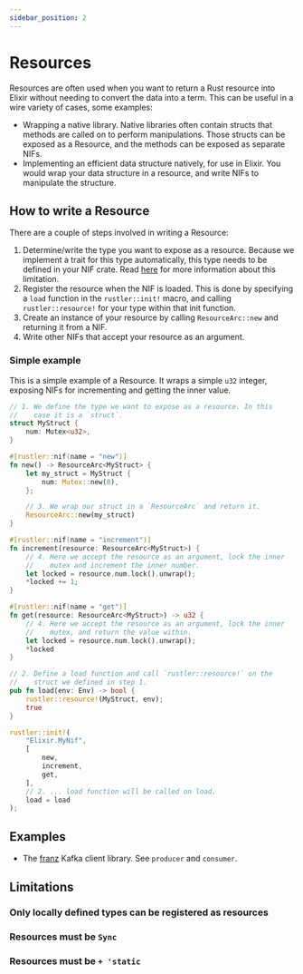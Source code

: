 ```yaml
---
sidebar_position: 2
---
```


# Resources

Resources are often used when you want to return a Rust resource into Elixir without needing to convert the data into a term. This can be useful in a wire variety of cases, some examples:

* Wrapping a native library. Native libraries often contain structs that methods are called on to perform manipulations. Those structs can be exposed as a Resource, and the methods can be exposed as separate NIFs.
* Implementing an efficient data structure natively, for use in Elixir. You would wrap your data structure in a resource, and write NIFs to manipulate the structure.

## How to write a Resource

There are a couple of steps involved in writing a Resource:

1. Determine/write the type you want to expose as a resource. Because we implement a trait for this type automatically, this type needs to be defined in your NIF crate. Read [here](#only-locally-defined-types-can-be-registered-as-resources) for more information about this limitation.
2. Register the resource when the NIF is loaded. This is done by specifying a `load` function in the `rustler::init!` macro, and calling `rustler::resource!` for your type within that init function.
3. Create an instance of your resource by calling `ResourceArc::new` and returning it from a NIF.
4. Write other NIFs that accept your resource as an argument.

### Simple example

This is a simple example of a Resource. It wraps a simple `u32` integer, exposing NIFs for incrementing and getting the inner value.

```rust
// 1. We define the type we want to expose as a resource. In this 
//    case it is a `struct`.
struct MyStruct {
    num: Mutex<u32>,
}

#[rustler::nif(name = "new")]
fn new() -> ResourceArc<MyStruct> {
    let my_struct = MyStruct {
        num: Mutex::new(0),
    };

    // 3. We wrap our struct in a `ResourceArc` and return it.
    ResourceArc::new(my_struct)
}

#[rustler::nif(name = "increment")]
fn increment(resource: ResourceArc<MyStruct>) {
    // 4. Here we accept the resource as an argument, lock the inner 
    //    mutex and increment the inner number.
    let locked = resource.num.lock().unwrap();
    *locked += 1;
}

#[rustler::nif(name = "get")]
fn get(resource: ResourceArc<MyStruct>) -> u32 {
    // 4. Here we accept the resource as an argument, lock the inner 
    //    mutex, and return the value within.
    let locked = resource.num.lock().unwrap();
    *locked
}

// 2. Define a load function and call `rustler::resource!` on the 
//    struct we defined in step 1.
pub fn load(env: Env) -> bool {
    rustler::resource!(MyStruct, env);
    true
}

rustler::init!(
    "Elixir.MyNif",
    [
        new,
        increment,
        get,
    ],
    // 2. ... load function will be called on load.
    load = load
);
```

## Examples

* The [franz](https://github.com/scrogson/franz/) Kafka client library. See `producer` and `consumer`.

## Limitations

### Only locally defined types can be registered as resources

### Resources must be `Sync`

### Resources must be `+ 'static`
